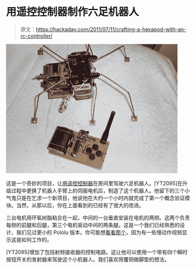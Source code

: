 # 用遥控控制器制作六足机器人

> 原文：<https://hackaday.com/2011/07/11/crafting-a-hexapod-with-an-rc-controller/>

![](img/2345181bed9deccb9c27f50996413a7e.png "hexbot-and-RC-controller")

这是一个奇妙的项目，让[用遥控控制器](http://bfreebandingtalktheplanet.runboard.com/t2396)在房间里驾驶六足机器人。[YT2095]在升级过程中更换了机器人手臂上的伺服电机后，制造了这个机器人。他留下的三个小气鬼只是在乞求一个新项目，他说他在大约一个小时内就完成了第一个概念验证模块。当然，从那以后，你在上面看到的已经有了很大的改进。

三台电机用环氧树脂粘合在一起，中间的一台垂直安装在电机的两侧。这两个负责每侧的前腿和后腿，第三个电机驱动中间的两条腿。这是一个我们已经熟悉的设计，我们见过更小的 Pololu 版本。你可能想[看看那个](http://hackaday.com/2010/01/18/the-polulu-3-servo-hexapod/)，因为有一些慢动作视频显示这是如何工作的。

[YT2095]增加了包括射频接收器的控制电路。这让他可以使用一个带有四个瞬时按钮开关的发射器来驾驶这个小机器人。我们喜欢用覆铜做脚垫的想法。